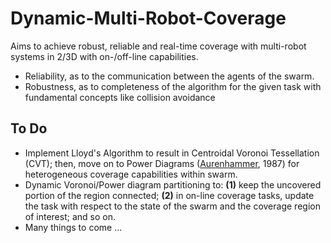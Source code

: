 # Dynamic-Multi-Robot-Coverage
Aims to achieve robust, reliable and real-time coverage with multi-robot systems in 2/3D with on-/off-line capabilities.

* Reliability, as to the communication between the agents of the swarm.
* Robustness, as to completeness of the algorithm for the given task with fundamental concepts like collision avoidance

## To Do
* Implement Lloyd's Algorithm to result in Centroidal Voronoi Tessellation (CVT); then, move on to Power Diagrams ([Aurenhammer](http://www.cs.jhu.edu/~misha/Spring20/Aurenhammer87.pdf), 1987) for heterogeneous coverage capabilities within swarm.
* Dynamic Voronoi/Power diagram partitioning to: **(1)** keep the uncovered portion of the region connected; **(2)** in on-line coverage tasks, update the task with respect to the state of the swarm and the coverage region of interest; and so on.
* Many things to come ...
